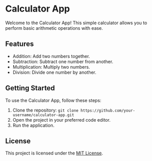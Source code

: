 # Calculator App

Welcome to the Calculator App! This simple calculator allows you to perform basic arithmetic operations with ease.

## Features

- Addition: Add two numbers together.
- Subtraction: Subtract one number from another.
- Multiplication: Multiply two numbers.
- Division: Divide one number by another.

## Getting Started

To use the Calculator App, follow these steps:

1. Clone the repository: `git clone https://github.com/your-username/calculator-app.git`
2. Open the project in your preferred code editor.
3. Run the application.

## License

This project is licensed under the [MIT License](LICENSE).

